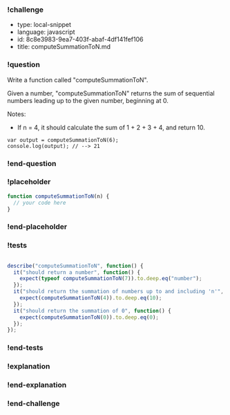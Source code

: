 ### !challenge

* type: local-snippet
* language: javascript
* id: 8c8e3983-9ea7-403f-abaf-4df141fef106
* title: computeSummationToN.md

### !question

Write a function called "computeSummationToN".

Given a number, "computeSummationToN" returns the sum of sequential numbers leading up to the given number, beginning at 0.

Notes:
* If n = 4, it should calculate the sum of 1 + 2 + 3 + 4, and return 10.

```
var output = computeSummationToN(6);
console.log(output); // --> 21
```

### !end-question

### !placeholder

```js
function computeSummationToN(n) {
  // your code here
}
```

### !end-placeholder

### !tests

```js

describe("computeSummationToN", function() {
  it("should return a number", function() {
    expect(typeof computeSummationToN(7)).to.deep.eq("number");
  });
  it("should return the summation of numbers up to and including 'n'", function() {
    expect(computeSummationToN(4)).to.deep.eq(10);
  });
  it("should return the summation of 0", function() {
    expect(computeSummationToN(0)).to.deep.eq(0);
  });
});

```

### !end-tests

### !explanation

### !end-explanation

### !end-challenge

